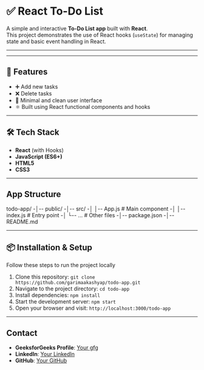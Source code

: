 # ✅ React To-Do List

A simple and interactive **To-Do List app** built with **React**.  
This project demonstrates the use of React hooks (`useState`) for managing state and basic event handling in React.

---


---

## 🚀 Features

- ➕ Add new tasks
- ❌ Delete tasks
- 🎯 Minimal and clean user interface
- ⚛️ Built using React functional components and hooks

---

## 🛠️ Tech Stack

- **React** (with Hooks)
- **JavaScript (ES6+)**
- **HTML5**
- **CSS3**

---

## App Structure

todo-app/
-│-- public/
-│-- src/
-│   │-- App.js        # Main component
-│   │-- index.js      # Entry point
-│   └-- ...           # Other files
-│-- package.json
-│-- README.md


---

## 📦 Installation & Setup

Follow these steps to run the project locally

1. Clone this repository: `git clone https://github.com/garimaakashyap/todo-app.git`
2. Navigate to the project directory: `cd todo-app`
3. Install dependencies: `npm install`
4. Start the development server: `npm start`
5. Open your browser and visit: `http://localhost:3000/todo-app`

---

## Contact

- **GeeksforGeeks Profile**: [Your gfg](https://www.geeksforgeeks.org/user/garimamillicent/)
- **LinkedIn**: [Your LinkedIn](https://www.linkedin.com/in/garima-kashyap-75b1202b8/)
- **GitHub**: [Your GitHub](https://github.com/garimaakashyap)
 
